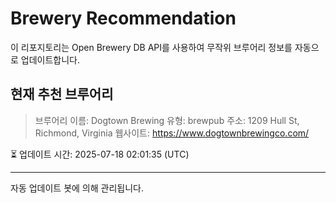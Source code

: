 # Brewery Recommendation

이 리포지토리는 Open Brewery DB API를 사용하여 무작위 브루어리 정보를 자동으로 업데이트합니다.

## 현재 추천 브루어리
> 브루어리 이름: Dogtown Brewing
유형: brewpub
주소: 1209 Hull St, Richmond, Virginia
웹사이트: https://www.dogtownbrewingco.com/

⏳ 업데이트 시간: 2025-07-18 02:01:35 (UTC)

---
자동 업데이트 봇에 의해 관리됩니다.